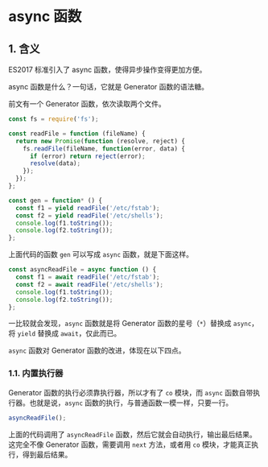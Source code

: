 # async 函数

## 1. 含义

ES2017 标准引入了 async 函数，使得异步操作变得更加方便。

async 函数是什么？一句话，它就是 Generator 函数的语法糖。

前文有一个 Generator 函数，依次读取两个文件。

```javascript
const fs = require('fs');

const readFile = function (fileName) {
  return new Promise(function (resolve, reject) {
    fs.readFile(fileName, function(error, data) {
      if (error) return reject(error);
      resolve(data);
    });
  });
};

const gen = function* () {
  const f1 = yield readFile('/etc/fstab');
  const f2 = yield readFile('/etc/shells');
  console.log(f1.toString());
  console.log(f2.toString());
};
```

上面代码的函数 `gen` 可以写成 `async` 函数，就是下面这样。

```javascript
const asyncReadFile = async function () {
  const f1 = await readFile('/etc/fstab');
  const f2 = await readFile('/etc/shells');
  console.log(f1.toString());
  console.log(f2.toString());
};
```

一比较就会发现，`async` 函数就是将 Generator 函数的星号（`*`）替换成 `async`，将 `yield` 替换成 `await`，仅此而已。

`async` 函数对 Generator 函数的改进，体现在以下四点。

### 1.1. 内置执行器

Generator 函数的执行必须靠执行器，所以才有了 `co` 模块，而 `async` 函数自带执行器。也就是说，`async` 函数的执行，与普通函数一模一样，只要一行。

```javascript
asyncReadFile();
```

上面的代码调用了 `asyncReadFile` 函数，然后它就会自动执行，输出最后结果。这完全不像 Generator 函数，需要调用 `next` 方法，或者用 `co` 模块，才能真正执行，得到最后结果。
